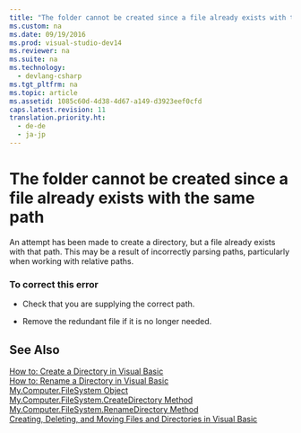 ```yaml
---
title: "The folder cannot be created since a file already exists with the same path"
ms.custom: na
ms.date: 09/19/2016
ms.prod: visual-studio-dev14
ms.reviewer: na
ms.suite: na
ms.technology: 
  - devlang-csharp
ms.tgt_pltfrm: na
ms.topic: article
ms.assetid: 1085c60d-4d38-4d67-a149-d3923eef0cfd
caps.latest.revision: 11
translation.priority.ht: 
  - de-de
  - ja-jp
---
```

# The folder cannot be created since a file already exists with the same path
An attempt has been made to create a directory, but a file already exists with that path. This may be a result of incorrectly parsing paths, particularly when working with relative paths.  
  
### To correct this error  
  
-   Check that you are supplying the correct path.  
  
-   Remove the redundant file if it is no longer needed.  
  
## See Also  
 [How to: Create a Directory in Visual Basic](../vs140/How-to--Create-a-Directory-in-Visual-Basic.md)   
 [How to: Rename a Directory in Visual Basic](assetId:///780c7afc-a03c-4b01-865a-510fe331b1cc)   
 [My.Computer.FileSystem Object](../Topic/My.Computer.FileSystem%20Object.md)   
 [My.Computer.FileSystem.CreateDirectory Method](assetId:///2c1688d2-a60c-4e68-9a1a-4006917b28e1)   
 [My.Computer.FileSystem.RenameDirectory Method](assetId:///14700cb3-9d29-46e2-af8d-61970d7e251b)   
 [Creating, Deleting, and Moving Files and Directories in Visual Basic](../Topic/Creating,%20Deleting,%20and%20Moving%20Files%20and%20Directories%20in%20Visual%20Basic.md)